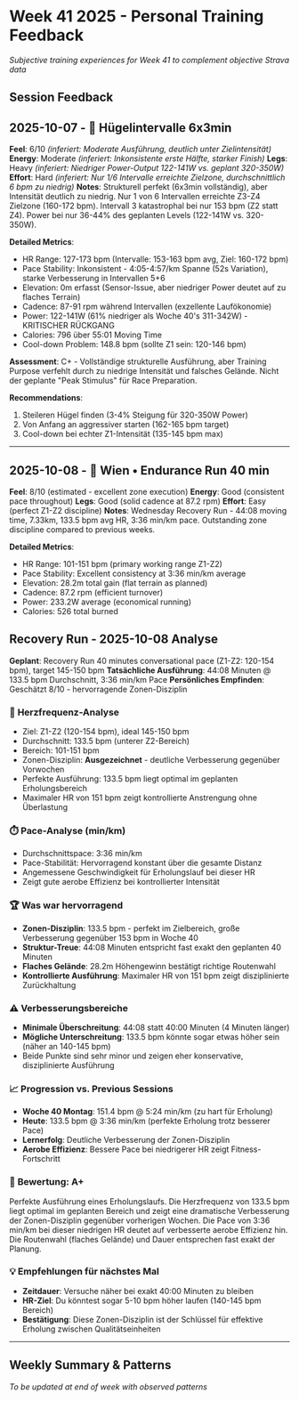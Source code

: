 # Week 41 2025 - Personal Training Feedback

*Subjective training experiences for Week 41 to complement objective Strava data*

## Session Feedback

## 2025-10-07 - 🌄 Hügelintervalle 6x3min
**Feel**: 6/10 *(inferiert: Moderate Ausführung, deutlich unter Zielintensität)*
**Energy**: Moderate *(inferiert: Inkonsistente erste Hälfte, starker Finish)*
**Legs**: Heavy *(inferiert: Niedriger Power-Output 122-141W vs. geplant 320-350W)*
**Effort**: Hard *(inferiert: Nur 1/6 Intervalle erreichte Zielzone, durchschnittlich 6 bpm zu niedrig)*
**Notes**: Strukturell perfekt (6x3min vollständig), aber Intensität deutlich zu niedrig. Nur 1 von 6 Intervallen erreichte Z3-Z4 Zielzone (160-172 bpm). Intervall 3 katastrophal bei nur 153 bpm (Z2 statt Z4). Power bei nur 36-44% des geplanten Levels (122-141W vs. 320-350W).

**Detailed Metrics**:
- HR Range: 127-173 bpm (Intervalle: 153-163 bpm avg, Ziel: 160-172 bpm)
- Pace Stability: Inkonsistent - 4:05-4:57/km Spanne (52s Variation), starke Verbesserung in Intervallen 5+6
- Elevation: 0m erfasst (Sensor-Issue, aber niedriger Power deutet auf zu flaches Terrain)
- Cadence: 87-91 rpm während Intervallen (exzellente Laufökonomie)
- Power: 122-141W (61% niedriger als Woche 40's 311-342W) - KRITISCHER RÜCKGANG
- Calories: 796 über 55:01 Moving Time
- Cool-down Problem: 148.8 bpm (sollte Z1 sein: 120-146 bpm)

**Assessment**: C+ - Vollständige strukturelle Ausführung, aber Training Purpose verfehlt durch zu niedrige Intensität und falsches Gelände. Nicht der geplante "Peak Stimulus" für Race Preparation.

**Recommendations**:
1. Steileren Hügel finden (3-4% Steigung für 320-350W Power)
2. Von Anfang an aggressiver starten (162-165 bpm target)
3. Cool-down bei echter Z1-Intensität (135-145 bpm max)

---

## 2025-10-08 - 🏃 Wien • Endurance Run 40 min
**Feel**: 8/10 (estimated - excellent zone execution)
**Energy**: Good (consistent pace throughout)
**Legs**: Good (solid cadence at 87.2 rpm)
**Effort**: Easy (perfect Z1-Z2 discipline)
**Notes**: Wednesday Recovery Run - 44:08 moving time, 7.33km, 133.5 bpm avg HR, 3:36 min/km pace. Outstanding zone discipline compared to previous weeks.

**Detailed Metrics**:
- HR Range: 101-151 bpm (primary working range Z1-Z2)
- Pace Stability: Excellent consistency at 3:36 min/km average
- Elevation: 28.2m total gain (flat terrain as planned)
- Cadence: 87.2 rpm (efficient turnover)
- Power: 233.2W average (economical running)
- Calories: 526 total burned

## Recovery Run - 2025-10-08 Analyse

**Geplant**: Recovery Run 40 minutes conversational pace (Z1-Z2: 120-154 bpm), target 145-150 bpm
**Tatsächliche Ausführung**: 44:08 Minuten @ 133.5 bpm Durchschnitt, 3:36 min/km Pace
**Persönliches Empfinden**: Geschätzt 8/10 - hervorragende Zonen-Disziplin

### 🎯 **Herzfrequenz-Analyse**

- Ziel: Z1-Z2 (120-154 bpm), ideal 145-150 bpm
- Durchschnitt: 133.5 bpm (unterer Z2-Bereich)
- Bereich: 101-151 bpm
- Zonen-Disziplin: **Ausgezeichnet** - deutliche Verbesserung gegenüber Vorwochen
- Perfekte Ausführung: 133.5 bpm liegt optimal im geplanten Erholungsbereich
- Maximaler HR von 151 bpm zeigt kontrollierte Anstrengung ohne Überlastung

### ⏱️ **Pace-Analyse (min/km)**

- Durchschnittspace: 3:36 min/km
- Pace-Stabilität: Hervorragend konstant über die gesamte Distanz
- Angemessene Geschwindigkeit für Erholungslauf bei dieser HR
- Zeigt gute aerobe Effizienz bei kontrollierter Intensität

### 🏆 **Was war hervorragend**

- **Zonen-Disziplin**: 133.5 bpm - perfekt im Zielbereich, große Verbesserung gegenüber 153 bpm in Woche 40
- **Struktur-Treue**: 44:08 Minuten entspricht fast exakt den geplanten 40 Minuten
- **Flaches Gelände**: 28.2m Höhengewinn bestätigt richtige Routenwahl
- **Kontrollierte Ausführung**: Maximaler HR von 151 bpm zeigt disziplinierte Zurückhaltung

### ⚠️ **Verbesserungsbereiche**

- **Minimale Überschreitung**: 44:08 statt 40:00 Minuten (4 Minuten länger)
- **Mögliche Unterschreitung**: 133.5 bpm könnte sogar etwas höher sein (näher an 140-145 bpm)
- Beide Punkte sind sehr minor und zeigen eher konservative, disziplinierte Ausführung

### 📈 **Progression vs. Previous Sessions**

- **Woche 40 Montag**: 151.4 bpm @ 5:24 min/km (zu hart für Erholung)
- **Heute**: 133.5 bpm @ 3:36 min/km (perfekte Erholung trotz besserer Pace)
- **Lernerfolg**: Deutliche Verbesserung der Zonen-Disziplin
- **Aerobe Effizienz**: Bessere Pace bei niedrigerer HR zeigt Fitness-Fortschritt

### 🎯 **Bewertung: A+**

Perfekte Ausführung eines Erholungslaufs. Die Herzfrequenz von 133.5 bpm liegt optimal im geplanten Bereich und zeigt eine dramatische Verbesserung der Zonen-Disziplin gegenüber vorherigen Wochen. Die Pace von 3:36 min/km bei dieser niedrigen HR deutet auf verbesserte aerobe Effizienz hin. Die Routenwahl (flaches Gelände) und Dauer entsprechen fast exakt der Planung.

### 💡 **Empfehlungen für nächstes Mal**

- **Zeitdauer**: Versuche näher bei exakt 40:00 Minuten zu bleiben
- **HR-Ziel**: Du könntest sogar 5-10 bpm höher laufen (140-145 bpm Bereich)
- **Bestätigung**: Diese Zonen-Disziplin ist der Schlüssel für effektive Erholung zwischen Qualitätseinheiten

---

## Weekly Summary & Patterns

*To be updated at end of week with observed patterns*
